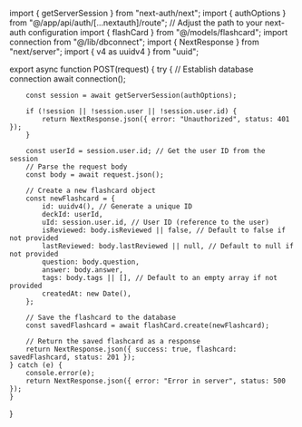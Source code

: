 import { getServerSession } from "next-auth/next";
import { authOptions } from "@/app/api/auth/[...nextauth]/route"; // Adjust the path to your next-auth configuration
import { flashCard } from "@/models/flashcard";
import connection from "@/lib/dbconnect";
import { NextResponse } from "next/server";
import { v4 as uuidv4 } from "uuid";

export async function POST(request) {
    try {
        // Establish database connection
        await connection();

        const session = await getServerSession(authOptions);

        if (!session || !session.user || !session.user.id) {
            return NextResponse.json({ error: "Unauthorized", status: 401 });
        }

        const userId = session.user.id; // Get the user ID from the session
        // Parse the request body
        const body = await request.json();

        // Create a new flashcard object
        const newFlashcard = {
            id: uuidv4(), // Generate a unique ID
            deckId: userId,
            uId: session.user.id, // User ID (reference to the user)
            isReviewed: body.isReviewed || false, // Default to false if not provided
            lastReviewed: body.lastReviewed || null, // Default to null if not provided
            question: body.question,
            answer: body.answer,
            tags: body.tags || [], // Default to an empty array if not provided
            createdAt: new Date(),
        };

        // Save the flashcard to the database
        const savedFlashcard = await flashCard.create(newFlashcard);

        // Return the saved flashcard as a response
        return NextResponse.json({ success: true, flashcard: savedFlashcard, status: 201 });
    } catch (e) {
        console.error(e);
        return NextResponse.json({ error: "Error in server", status: 500 });
    }
}